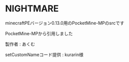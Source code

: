 # NIGHTMARE
minecraftPEバージョン0.13.0用のPocketMine-MPのsrcです

PocketMine-MPから引用しました

製作者 : あくむ

setCustomNameコード提供 : kurarin様
